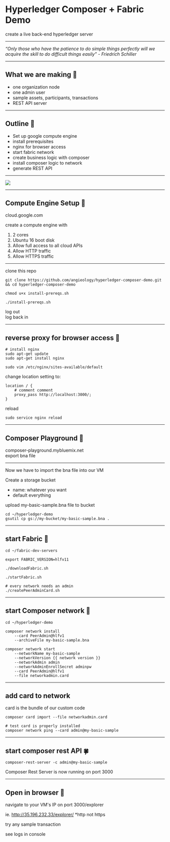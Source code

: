 

# Hyperledger Composer + Fabric Demo
create a live back-end hyperledger server

---
_“Only those who have the patience to do simple things perfectly will we acquire the skill to do difficult things easily” - Friedrich Schiller_

---
## What we are making 🐙

- one organization node
- one admin user
- sample assets, participants, transactions
- REST API server

---

## Outline 🐝

- Set up google compute engine
- install prerequisites
- nginx for browser access
- start fabric network
- create business logic with composer
- install composer logic to network
- generate REST API

---

<img src="https://hyperledger.github.io/composer/v0.19/assets/img/Composer-Diagram.svg">

---

## Compute Engine Setup 🦕

cloud.google.com 


create a compute engine with

1. 2 cores
2. Ubuntu 16 boot disk
3. Allow full access to all cloud APIs
4. Allow HTTP traffic
5. Allow HTTPS traffic
---
clone this repo

```
git clone https://github.com/angieology/hyperledger-composer-demo.git
&& cd hyperledger-composer-demo

chmod u+x install-prereqs.sh

./install-prereqs.sh
```

log out  
log back in

---
## reverse proxy for browser access 🦔
```
# install nginx
sudo apt-get update
sudo apt-get install nginx

sudo vim /etc/nginx/sites-available/default
```
change location setting to:
```
location / {
	# comment comment    
	proxy_pass http://localhost:3000/;
}
```
reload
```
sudo service nginx reload
```
---
## Composer Playground 🐌
composer-playground.mybluemix.net  
export bna file

---
Now we have to import the bna file into our VM

Create a storage bucket
- name: whatever you want
- default everything

upload my-basic-sample.bna file to bucket
```
cd ~/hyperledger-demo
gsutil cp gs://my-bucket/my-basic-sample.bna .
```

---
## start Fabric 🐛
```
cd ~/fabric-dev-servers

export FABRIC_VERSION=hlfv11

./downloadFabric.sh 

./startFabric.sh

# every network needs an admin
./createPeerAdminCard.sh
```

---

## start Composer network 🐳
```
cd ~/hyperledger-demo

composer network install 
	--card PeerAdmin@hlfv1 
	--archiveFile my-basic-sample.bna

composer network start 
	--networkName my-basic-sample
	--networkVersion {{ network version }}
	--networkAdmin admin 
	--networkAdminEnrollSecret adminpw 
	--card PeerAdmin@hlfv1 
	--file networkadmin.card
```
    

---

## add card to network
card is the bundle of our custom code
```
composer card import --file networkadmin.card

# test card is properly installed
composer network ping --card admin@my-basic-sample
```

---
## start composer rest API 🍀
```
composer-rest-server -c admin@my-basic-sample
```

Composer Rest Server is now running on port 3000

---
## Open in browser 🐠

navigate to your VM's IP on port 3000/explorer

ie. http://35.196.232.33/explorer/
*http not https

try any sample transaction

see logs in console
   
